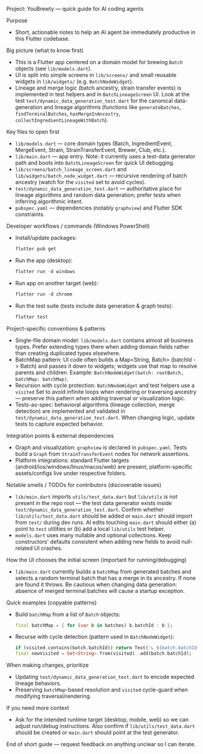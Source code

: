 Project: YouBrewty — quick guide for AI coding agents

Purpose
- Short, actionable notes to help an AI agent be immediately productive in this Flutter codebase.

Big picture (what to know first)
- This is a Flutter app centered on a domain model for brewing `Batch` objects (see `lib/models.dart`).
- UI is split into simple screens in `lib/screens/` and small reusable widgets in `lib/widgets/` (e.g. `BatchNodeWidget`).
- Lineage and merge logic (batch ancestry, strain transfer events) is implemented in test helpers and in `BatchLineageScreen` UI. Look at the test `test/dynamic_data_generation_test.dart` for the canonical data-generation and lineage algorithms (functions like `generateBatches`, `findTerminalBatches`, `hasMergeInAncestry`, `collectIngredientLineageWithBatch`).

Key files to open first
- `lib/models.dart` — core domain types (Batch, IngredientEvent, MergeEvent, Strain, StrainTransferEvent, Brewer, Club, etc.).
- `lib/main.dart` — app entry. Note: it currently uses a test-data generator path and boots into `BatchLineageScreen` for quick UI debugging.
- `lib/screens/batch_lineage_screen.dart` and `lib/widgets/batch_node_widget.dart` — recursive rendering of batch ancestry (watch for the `visited` set to avoid cycles).
- `test/dynamic_data_generation_test.dart` — authoritative place for lineage algorithms and random data generation; prefer tests when inferring algorithmic intent.
- `pubspec.yaml` — dependencies (notably `graphview`) and Flutter SDK constraints.

Developer workflows / commands (Windows PowerShell)
- Install/update packages:
  ```powershell
  flutter pub get
  ```
- Run the app (desktop):
  ```powershell
  flutter run -d windows
  ```
- Run app on another target (web):
  ```powershell
  flutter run -d chrome
  ```
- Run the test suite (tests include data generation & graph tests):
  ```powershell
  flutter test
  ```

Project-specific conventions & patterns
- Single-file domain model: `lib/models.dart` contains almost all business types. Prefer extending types there when adding domain fields rather than creating duplicated types elsewhere.
- BatchMap pattern: UI code often builds a Map<String, Batch> (batchId -> Batch) and passes it down to widgets; widgets use that map to resolve parents and children. Example: `BatchNodeWidget(batch: rootBatch, batchMap: batchMap)`.
- Recursion with cycle protection: `BatchNodeWidget` and test helpers use a `visited` Set to avoid infinite loops when rendering or traversing ancestry — preserve this pattern when adding traversal or visualization logic.
- Tests-as-spec: behavioral algorithms (lineage collection, merge detection) are implemented and validated in `test/dynamic_data_generation_test.dart`. When changing logic, update tests to capture expected behavior.

Integration points & external dependencies
- Graph and visualization: `graphview` is declared in `pubspec.yaml`. Tests build a `Graph` from `StrainTransferEvent` nodes for network assertions.
- Platform integrations: standard Flutter targets (android/ios/windows/linux/macos/web) are present; platform-specific assets/configs live under respective folders.

Notable smells / TODOs for contributors (discoverable issues)
- `lib/main.dart` imports `utils/test_data.dart` but `lib/utils` is not present in the repo root — the test data generator exists inside `test/dynamic_data_generation_test.dart`. Confirm whether `lib/utils/test_data.dart` should be added or `main.dart` should import from `test/` during dev runs. AI edits touching `main.dart` should either (a) point to `test` utilities or (b) add a local `lib/utils` test helper.
- `models.dart` uses many nullable and optional collections. Keep constructors' defaults consistent when adding new fields to avoid null-related UI crashes.

How the UI chooses the initial screen (important for running/debugging)
- `lib/main.dart` currently builds a `batchMap` from generated batches and selects a random terminal batch that has a merge in its ancestry. If none are found it throws. Be cautious when changing data generation: absence of merged terminal batches will cause a startup exception.

Quick examples (copyable patterns)
- Build `batchMap` from a list of `Batch` objects:
  ```dart
  final batchMap = { for (var b in batches) b.batchId : b };
  ```
- Recurse with cycle detection (pattern used in `BatchNodeWidget`):
  ```dart
  if (visited.contains(batch.batchId)) return Text('↳ ${batch.batchId} [see above]');
  final newVisited = Set<String>.from(visited)..add(batch.batchId);
  ```

When making changes, prioritize
- Updating `test/dynamic_data_generation_test.dart` to encode expected lineage behaviors.
- Preserving `batchMap`-based resolution and `visited` cycle-guard when modifying traversal/rendering.

If you need more context
- Ask for the intended runtime target (desktop, mobile, web) so we can adjust run/debug instructions. Also confirm if `lib/utils/test_data.dart` should be created or `main.dart` should point at the test generator.

End of short guide — request feedback on anything unclear so I can iterate.
